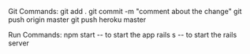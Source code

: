 Git Commands:
  git add .
  git commit -m "comment about the change"
  git push origin master
  git push heroku master

Run Commands:
  npm start -- to start the app
  rails s -- to start the rails server

